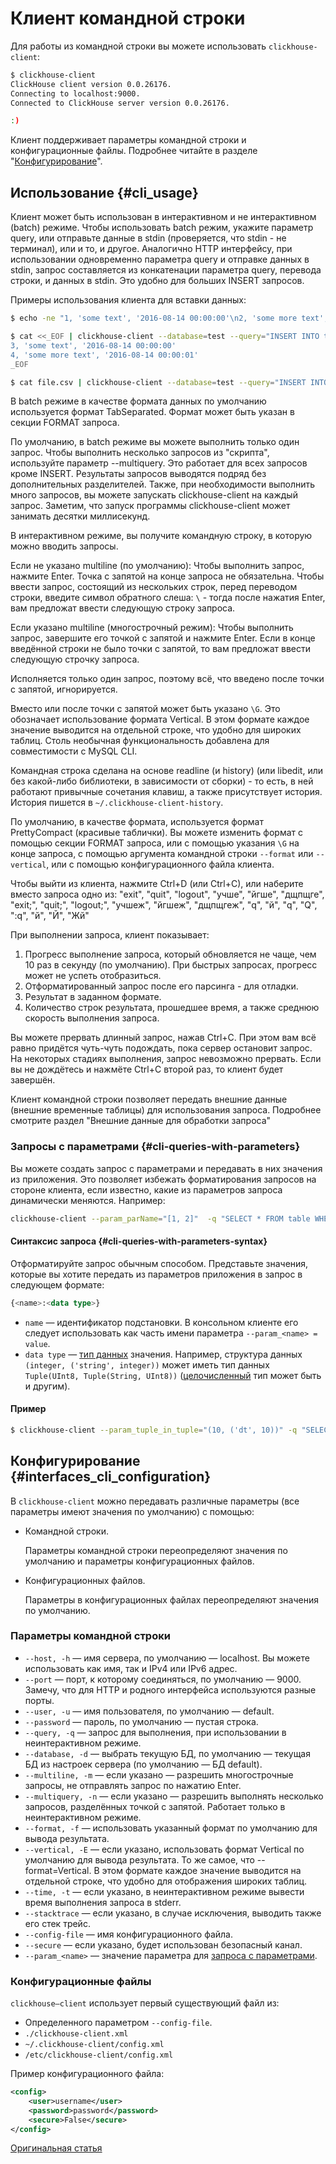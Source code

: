 # Клиент командной строки

Для работы из командной строки вы можете использовать `clickhouse-client`:

```bash
$ clickhouse-client
ClickHouse client version 0.0.26176.
Connecting to localhost:9000.
Connected to ClickHouse server version 0.0.26176.

:)
```

Клиент поддерживает параметры командной строки и конфигурационные файлы. Подробнее читайте в разделе "[Конфигурирование](#interfaces_cli_configuration)". 

## Использование {#cli_usage}

Клиент может быть использован в интерактивном и не интерактивном (batch) режиме.
Чтобы использовать batch режим, укажите параметр query, или отправьте данные в stdin (проверяется, что stdin - не терминал), или и то, и другое.
Аналогично HTTP интерфейсу, при использовании одновременно параметра query и отправке данных в stdin, запрос составляется из конкатенации параметра query, перевода строки, и данных в stdin. Это удобно для больших INSERT запросов.

Примеры использования клиента для вставки данных:

```bash
$ echo -ne "1, 'some text', '2016-08-14 00:00:00'\n2, 'some more text', '2016-08-14 00:00:01'" | clickhouse-client --database=test --query="INSERT INTO test FORMAT CSV";

$ cat <<_EOF | clickhouse-client --database=test --query="INSERT INTO test FORMAT CSV";
3, 'some text', '2016-08-14 00:00:00'
4, 'some more text', '2016-08-14 00:00:01'
_EOF

$ cat file.csv | clickhouse-client --database=test --query="INSERT INTO test FORMAT CSV";
```

В batch режиме в качестве формата данных по умолчанию используется формат TabSeparated. Формат может быть указан в секции FORMAT запроса.

По умолчанию, в batch режиме вы можете выполнить только один запрос. Чтобы выполнить несколько запросов из "скрипта", используйте параметр --multiquery. Это работает для всех запросов кроме INSERT. Результаты запросов выводятся подряд без дополнительных разделителей.
Также, при необходимости выполнить много запросов, вы можете запускать clickhouse-client на каждый запрос. Заметим, что запуск программы clickhouse-client может занимать десятки миллисекунд.

В интерактивном режиме, вы получите командную строку, в которую можно вводить запросы.

Если не указано multiline (по умолчанию):
Чтобы выполнить запрос, нажмите Enter. Точка с запятой на конце запроса не обязательна. Чтобы ввести запрос, состоящий из нескольких строк, перед переводом строки, введите символ обратного слеша: `\` - тогда после нажатия Enter, вам предложат ввести следующую строку запроса.

Если указано multiline (многострочный режим):
Чтобы выполнить запрос, завершите его точкой с запятой и нажмите Enter. Если в конце введённой строки не было точки с запятой, то вам предложат ввести следующую строчку запроса.

Исполняется только один запрос, поэтому всё, что введено после точки с запятой, игнорируется.

Вместо или после точки с запятой может быть указано `\G`. Это обозначает использование формата Vertical. В этом формате каждое значение выводится на отдельной строке, что удобно для широких таблиц. Столь необычная функциональность добавлена для совместимости с MySQL CLI.

Командная строка сделана на основе readline (и history) (или libedit, или без какой-либо библиотеки, в зависимости от сборки) - то есть, в ней работают привычные сочетания клавиш, а также присутствует история.
История пишется в `~/.clickhouse-client-history`.

По умолчанию, в качестве формата, используется формат PrettyCompact (красивые таблички). Вы можете изменить формат с помощью секции FORMAT запроса, или с помощью указания `\G` на конце запроса, с помощью аргумента командной строки `--format` или `--vertical`, или с помощью конфигурационного файла клиента.

Чтобы выйти из клиента, нажмите Ctrl+D (или Ctrl+C), или наберите вместо запроса одно из: "exit", "quit", "logout", "учше", "йгше", "дщпщге", "exit;", "quit;", "logout;", "учшеж", "йгшеж", "дщпщгеж", "q", "й", "q", "Q", ":q", "й", "Й", "Жй"

При выполнении запроса, клиент показывает:

1. Прогресс выполнение запроса, который обновляется не чаще, чем 10 раз в секунду (по умолчанию). При быстрых запросах, прогресс может не успеть отобразиться.
2. Отформатированный запрос после его парсинга - для отладки.
3. Результат в заданном формате.
4. Количество строк результата, прошедшее время, а также среднюю скорость выполнения запроса.

Вы можете прервать длинный запрос, нажав Ctrl+C. При этом вам всё равно придётся чуть-чуть подождать, пока сервер остановит запрос. На некоторых стадиях выполнения, запрос невозможно прервать. Если вы не дождётесь и нажмёте Ctrl+C второй раз, то клиент будет завершён.

Клиент командной строки позволяет передать внешние данные (внешние временные таблицы) для использования запроса. Подробнее смотрите раздел "Внешние данные для обработки запроса"

### Запросы с параметрами {#cli-queries-with-parameters}

Вы можете создать запрос с параметрами и передавать в них значения из приложения. Это позволяет избежать форматирования запросов на стороне клиента, если известно, какие из параметров запроса динамически меняются. Например:

```bash
clickhouse-client --param_parName="[1, 2]"  -q "SELECT * FROM table WHERE a = {parName:Array(UInt16)}"
```

#### Cинтаксис запроса {#cli-queries-with-parameters-syntax}

Отформатируйте запрос обычным способом. Представьте значения, которые вы хотите передать из параметров приложения в запрос в следующем формате:

```sql
{<name>:<data type>}
```

- `name` — идентификатор подстановки. В консольном клиенте его следует использовать как часть имени параметра `--param_<name> = value`.
- `data type` — [тип данных](../data_types/index.md) значения. Например, структура данных `(integer, ('string', integer))` может иметь тип данных `Tuple(UInt8, Tuple(String, UInt8))` ([целочисленный](../data_types/int_uint.md) тип может быть и другим).

#### Пример

```bash
$ clickhouse-client --param_tuple_in_tuple="(10, ('dt', 10))" -q "SELECT * FROM table WHERE val = {tuple_in_tuple:Tuple(UInt8, Tuple(String, UInt8))}"
```

## Конфигурирование {#interfaces_cli_configuration}

В `clickhouse-client` можно передавать различные параметры (все параметры имеют значения по умолчанию) с помощью:

- Командной строки.

   Параметры командной строки переопределяют значения по умолчанию и параметры конфигурационных файлов.

- Конфигурационных файлов.

   Параметры в конфигурационных файлах переопределяют значения по умолчанию.

### Параметры командной строки

- `--host, -h` — имя сервера, по умолчанию — localhost. Вы можете использовать как имя, так и IPv4 или IPv6 адрес.
- `--port` — порт, к которому соединяться, по умолчанию — 9000. Замечу, что для HTTP и родного интерфейса используются разные порты. 
- `--user, -u` — имя пользователя, по умолчанию — default.
- `--password` — пароль, по умолчанию — пустая строка.  
- `--query, -q` — запрос для выполнения, при использовании в неинтерактивном режиме.
- `--database, -d` — выбрать текущую БД, по умолчанию — текущая БД из настроек сервера (по умолчанию — БД default).
- `--multiline, -m` — если указано — разрешить многострочные запросы, не отправлять запрос по нажатию Enter.
- `--multiquery, -n` — если указано — разрешить выполнять несколько запросов, разделённых точкой с запятой. Работает только в неинтерактивном режиме.
- `--format, -f` — использовать указанный формат по умолчанию для вывода результата.
- `--vertical, -E` — если указано, использовать формат Vertical по умолчанию для вывода результата. То же самое, что --format=Vertical. В этом формате каждое значение выводится на отдельной строке, что удобно для отображения широких таблиц.
- `--time, -t` — если указано, в неинтерактивном режиме вывести время выполнения запроса в stderr.
- `--stacktrace` — если указано, в случае исключения, выводить также его стек трейс.
- `--config-file` — имя конфигурационного файла.
- `--secure` — если указано, будет использован безопасный канал.
- `--param_<name>` — значение параметра для [запроса с параметрами](#cli-queries-with-parameters).

### Конфигурационные файлы

`clickhouse—client` использует первый существующий файл из:

- Определенного параметром `--config-file`.
- `./clickhouse-client.xml`
- `~/.clickhouse-client/config.xml`
- `/etc/clickhouse-client/config.xml`

Пример конфигурационного файла:

```xml
<config>
    <user>username</user>
    <password>password</password>
    <secure>False</secure>
</config>
```

[Оригинальная статья](https://clickhouse.yandex/docs/ru/interfaces/cli/) <!--hide-->

